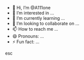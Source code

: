 - 👋 Hi, I’m @A111one
- 👀 I’m interested in ...
- 🌱 I’m currently learning ...
- 💞️ I’m looking to collaborate on ...
- 📫 How to reach me ...
- 😄 Pronouns: ...
- ⚡ Fun fact: ...

<!---
A111one/A111one is a ✨ special ✨ repository because its `README.md` (this file) appears on your GitHub profile.
You can click the Preview link to take a look at your changes.
--->
esc
